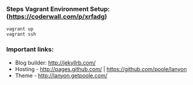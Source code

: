 ### Steps Vagrant Environment Setup: (https://coderwall.com/p/xrfadg)

```
vagrant up
vagrant ssh
```

### Important links:

* Blog builder: http://jekyllrb.com/
* Hosting - http://pages.github.com/ | https://github.com/poole/lanyon
* Theme - http://lanyon.getpoole.com/
